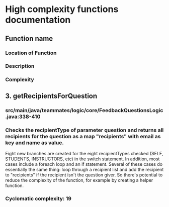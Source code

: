# High complexity functions documentation

## Function name
### Location of Function

### Description

### Complexity


## 3. getRecipientsForQuestion
### src/main/java/teammates/logic/core/FeedbackQuestionsLogic.java:338-410

### Checks the recipientType of parameter question and returns all recipients for the question as a map "recipients" with email as key and name as value.
Eight new branches are created for the eight recipientTypes checked (SELF, STUDENTS, INSTRUCTORS, etc) in the switch statement. In addition, most cases include a foreach loop and an if statement. Several of these cases do essentially the same thing: loop through a recipient list and add the recipient to "recipients" if the recipient isn't the question giver. So there's potential to reduce the complexity of the function, for example by creating a helper function.

### Cyclomatic complexity: 19
